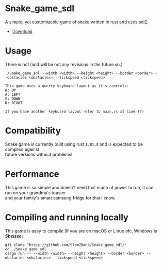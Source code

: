 # Snake_game_sdl

A simple, yet customizable game of snake written in rust and uses sdl2.



- [Download](https://github.com/SlamZDank/Snake_game_sdl/releases)

# Usage

There is not (and will be not any revisions in the future so.)

`./Snake_game_sdl --width <width> --height <height> --border <border> --obstacles <obstacles> --tickspeed <tickspeed>`


```
This game uses a qwerty keyboard layout as it's controls:
W: UP
A: LEFT
S: DOWN
D: RIGHT

If you have another keyboard layout refer to main.rs at line (?)
```

# Compatibility

Snake game is currently built using rust `1.81.0` and is expected to be compiled against  
future versions without problems!

# Performance

This game is so simple and doesn't need that much of power to run, it can run on your grandma's toaster  
and your family's smart samsung fridge for that i know.

# Compiling and running locally

This game is easy to compile (If you are on macOS or Linux ofc, Windows is **_Sheisse_**)

```
git clone "https://github.com/SlamZDank/Snake_game_sdl/"
cd ./Snake_game_sdl
cargo run -- --width <width> --height <height> --border <border> --obstacles <obstacles> --tickspeed <tickspeed>
```
